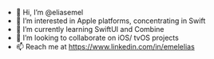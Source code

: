 - 👋 Hi, I’m @eliasemel
- 👀 I’m interested in Apple platforms, concentrating in Swift
- 🌱 I’m currently learning SwiftUI and Combine
- 💞️ I’m looking to collaborate on iOS/ tvOS projects
- 📫 Reach me at https://www.linkedin.com/in/emelelias

<!---
eliasemel/eliasemel is a ✨ special ✨ repository because its `README.md` (this file) appears on your GitHub profile.
You can click the Preview link to take a look at your changes.
--->

